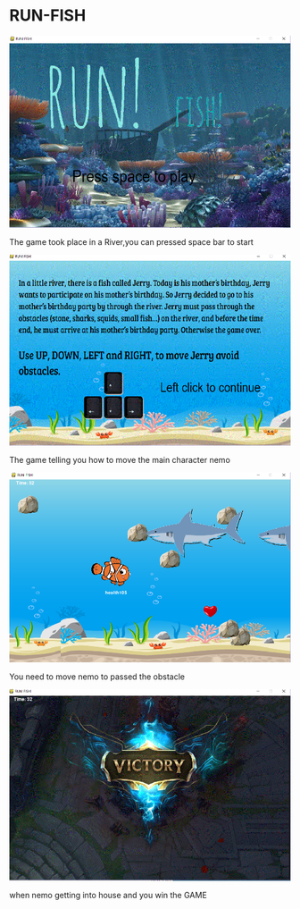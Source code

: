 # RUN-FISH
<img src = "https://github.com/SHengennimmp/RUN-FISH/blob/master/1.PNG" width = 800>
</p> The game took place in a River,you can pressed space bar to start <p>
<img src = "https://github.com/SHengennimmp/RUN-FISH/blob/master/2.PNG" width = 800>
</p> The game telling you how to move the main character nemo</p>
<img src = "https://github.com/SHengennimmp/RUN-FISH/blob/master/5.PNG" width = 800>
</p> You need to move nemo to passed the obstacle </p>
<img src = "https://github.com/SHengennimmp/RUN-FISH/blob/master/7.PNG" width = 800>
</p> when nemo getting into house and you win the GAME </P>
